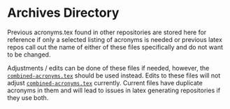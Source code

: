 # Archives Directory

Previous acronyms.tex found in other repositories are stored here for reference if only a selected listing of acronyms is needed or previous latex repos call out the name of either of these files specifically and do not want to be changed.

Adjustments / edits can be done of these files if needed, however, the [`combined-acronyms.tex`](../combined_acronyms.tex) should be used instead. Edits to these files will not adjust [`combined-acronyms.tex`](../combined_acronyms.tex) currently. Current files have duplicate acronyms in them and will lead to issues in latex generating repositories if they use both.